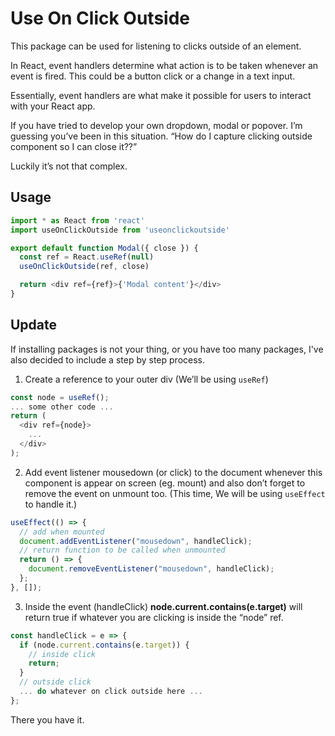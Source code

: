 # Use On Click Outside

This package can be used for listening to clicks outside of an element.

In React, event handlers determine what action is to be taken whenever an event is fired. This could be a button click or a change in a text input.

Essentially, event handlers are what make it possible for users to interact with your React app.

If you have tried to develop your own dropdown, modal or popover. I’m guessing you’ve been in this situation. “How do I capture clicking outside component so I can close it??”

Luckily it’s not that complex.

## Usage

```js
import * as React from 'react'
import useOnClickOutside from 'useonclickoutside'

export default function Modal({ close }) {
  const ref = React.useRef(null)
  useOnClickOutside(ref, close)

  return <div ref={ref}>{'Modal content'}</div>
}
```

## Update

If installing packages is not your thing, or you have too many packages, I've also decided to include a step by step process.

1. Create a reference to your outer div (We’ll be using `useRef`)

```js
const node = useRef();
... some other code ...
return (
  <div ref={node}>
    ...
  </div>
);
```

2. Add event listener mousedown (or click) to the document whenever this component is appear on screen (eg. mount) and also don’t forget to remove the event on unmount too. (This time, We will be using `useEffect` to handle it.)

```js
useEffect(() => {
  // add when mounted
  document.addEventListener("mousedown", handleClick);
  // return function to be called when unmounted
  return () => {
    document.removeEventListener("mousedown", handleClick);
  };
}, []);
```

3. Inside the event (handleClick) **node.current.contains(e.target)** will return true if whatever you are clicking is inside the “node” ref.

```js
const handleClick = e => {
  if (node.current.contains(e.target)) {
    // inside click
    return;
  }
  // outside click 
  ... do whatever on click outside here ...
};
```

There you have it.
